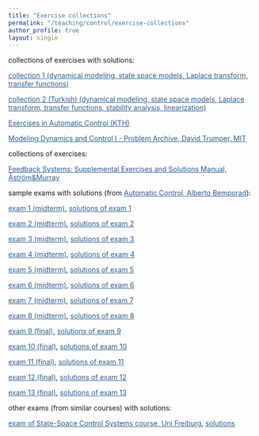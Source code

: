 ```yaml
---
title: "Exercise collections"
permalink: "/teaching/control/exercise-collections"
author_profile: true
layout: single
---
```


collections of exercises with solutions:

<a href="https://sirmatel.github.io/assets/files/control/exercise-collection-1.pdf" style="color: #2d5a8c">collection 1 (dynamical modeling, state space models, Laplace transform, transfer functions)</a>

<a href="https://sirmatel.github.io/assets/files/control/exercise-collection-2.pdf" style="color: #2d5a8c">collection 2 (Turkish) (dynamical modeling, state space models, Laplace transform, transfer functions, stability analysis, linearization)</a>

<a href="https://www.kth.se/social/upload/52209c19f276545797f74576/rt_exercises_and_solutions_med%20tentatal.pdf" style="color: #2d5a8c">Exercises in Automatic Control (KTH)</a>

<a href="https://ocw.mit.edu/courses/2-14-analysis-and-design-of-feedback-control-systems-spring-2014/mit2_14s14_prob_archive.pdf" style="color: #2d5a8c">Modeling Dynamics and Control I - Problem Archive, David Trumper, MIT</a>

collections of exercises:

<a href="https://www.cds.caltech.edu/~murray/books/AM08/pdf/fbs-exercises_04Apr20.pdf" style="color: #2d5a8c">Feedback Systems: Supplemental Exercises and Solutions Manual, Åström&Murray</a>

sample exams with solutions (from <a href="https://cse.lab.imtlucca.it/~bemporad/automatic_control_course.html" style="color: #2d5a8c">Automatic Control, Alberto Bemporad</a>):

<a href="http://cse.lab.imtlucca.it/~bemporad/teaching/ac/tests/AC1-20110627.pdf" style="color: #2d5a8c">exam 1 (midterm)</a>, <a href="http://cse.lab.imtlucca.it/~bemporad/teaching/ac/tests/AC1-20110627s.pdf" style="color: #2d5a8c">solutions of exam 1</a>

<a href="http://cse.lab.imtlucca.it/~bemporad/teaching/ac/tests/AC1-20110421.pdf" style="color: #2d5a8c">exam 2 (midterm)</a>, <a href="http://cse.lab.imtlucca.it/~bemporad/teaching/ac/tests/AC1-20110421s.pdf" style="color: #2d5a8c">solutions of exam 2</a>

<a href="http://cse.lab.imtlucca.it/~bemporad/teaching/ac/tests/AC1-20110217.pdf" style="color: #2d5a8c">exam 3 (midterm)</a>, <a href="http://cse.lab.imtlucca.it/~bemporad/teaching/ac/tests/AC1-20110217s.pdf" style="color: #2d5a8c">solutions of exam 3</a>

<a href="http://cse.lab.imtlucca.it/~bemporad/teaching/ac/tests/AC1-20110127.pdf" style="color: #2d5a8c">exam 4 (midterm)</a>, <a href="http://cse.lab.imtlucca.it/~bemporad/teaching/ac/tests/AC1-20110127s.pdf" style="color: #2d5a8c">solutions of exam 4</a>

<a href="http://cse.lab.imtlucca.it/~bemporad/teaching/ac/tests/AC1-20100910.pdf" style="color: #2d5a8c">exam 5 (midterm)</a>, <a href="http://cse.lab.imtlucca.it/~bemporad/teaching/ac/tests/AC1-20100910s.pdf" style="color: #2d5a8c">solutions of exam 5</a>

<a href="http://cse.lab.imtlucca.it/~bemporad/teaching/ac/tests/AC1-20100719.pdf" style="color: #2d5a8c">exam 6 (midterm)</a>, <a href="http://cse.lab.imtlucca.it/~bemporad/teaching/ac/tests/AC1-20100719s.pdf" style="color: #2d5a8c">solutions of exam 6</a>

<a href="http://cse.lab.imtlucca.it/~bemporad/teaching/ac/tests/AC1-20100624.pdf" style="color: #2d5a8c">exam 7 (midterm)</a>, <a href="http://cse.lab.imtlucca.it/~bemporad/teaching/ac/tests/AC1-20100624s.pdf" style="color: #2d5a8c">solutions of exam 7</a>

<a href="http://cse.lab.imtlucca.it/~bemporad/teaching/ac/tests/AC1-20102204.pdf" style="color: #2d5a8c">exam 8 (midterm)</a>, <a href="http://cse.lab.imtlucca.it/~bemporad/teaching/ac/tests/AC1-20102204s.pdf" style="color: #2d5a8c">solutions of exam 8</a>

<a href="http://cse.lab.imtlucca.it/~bemporad/teaching/ac/tests/AC2-20110627.pdf" style="color: #2d5a8c">exam 9 (final)</a>, <a href="http://cse.lab.imtlucca.it/~bemporad/teaching/ac/tests/AC2-20110627s.pdf" style="color: #2d5a8c">solutions of exam 9</a>

<a href="http://cse.lab.imtlucca.it/~bemporad/teaching/ac/tests/AC2-20110127.pdf" style="color: #2d5a8c">exam 10 (final)</a>, <a href="http://cse.lab.imtlucca.it/~bemporad/teaching/ac/tests/AC2-20110127s.pdf" style="color: #2d5a8c">solutions of exam 10</a>

<a href="http://cse.lab.imtlucca.it/~bemporad/teaching/ac/tests/AC2-20100910.pdf" style="color: #2d5a8c">exam 11 (final)</a>, <a href="http://cse.lab.imtlucca.it/~bemporad/teaching/ac/tests/AC2-20100910s.pdf" style="color: #2d5a8c">solutions of exam 11</a>

<a href="http://cse.lab.imtlucca.it/~bemporad/teaching/ac/tests/AC2-20100719.pdf" style="color: #2d5a8c">exam 12 (final)</a>, <a href="http://cse.lab.imtlucca.it/~bemporad/teaching/ac/tests/AC2-20100719s.pdf" style="color: #2d5a8c">solutions of exam 12</a>

<a href="http://cse.lab.imtlucca.it/~bemporad/teaching/ac/tests/AC2-20100624.pdf" style="color: #2d5a8c">exam 13 (final)</a>, <a href="http://cse.lab.imtlucca.it/~bemporad/teaching/ac/tests/AC2-20100624s.pdf" style="color: #2d5a8c">solutions of exam 13</a>

other exams (from similar courses) with solutions:

<a href="https://www.syscop.de/files/2019ss/sscs/SSCS_ss2019_Exam.pdf" style="color: #2d5a8c">exam of State-Space Control Systems course, Uni Freiburg</a>, <a href="https://www.syscop.de/files/2019ss/sscs/SSCS_ss2019_Exam_solution.pdf" style="color: #2d5a8c">solutions</a>
